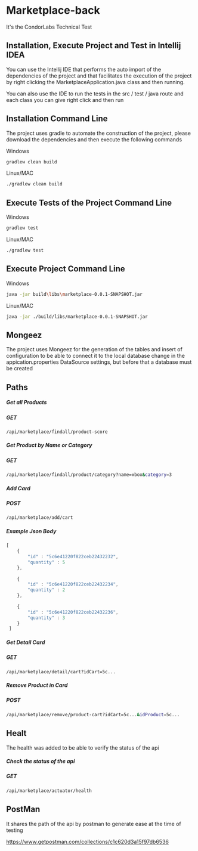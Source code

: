 # Marketplace-back

It's the CondorLabs Technical Test

## Installation, Execute Project and Test in Intellij IDEA 

You can use the Intellij IDE that performs the auto import of the dependencies of the project and that facilitates the execution of the project by right clicking the MarketplaceApplication.java class and then running.

You can also use the IDE to run the tests in the src / test / java route and each class you can give right click and then run



## Installation Command Line

The project uses gradle to automate the construction of the project, please download the dependencies and then execute the following commands

Windows

```bash
gradlew clean build
``` 
Linux/MAC

```bash
./gradlew clean build
``` 

## Execute Tests of the Project Command Line

Windows

```bash
gradlew test
``` 
Linux/MAC

```bash
./gradlew test
``` 


## Execute Project Command Line

Windows

```bash
java -jar build\libs\marketplace-0.0.1-SNAPSHOT.jar
``` 

Linux/MAC

```bash
java -jar ./build/libs/marketplace-0.0.1-SNAPSHOT.jar
``` 

## Mongeez
The project uses Mongeez for the generation of the tables and insert of configuration to be able to connect it to the local database change in the appication.properties DataSource settings, but before that a database must be created

## Paths

##### Get all Products
##### GET
```bash
/api/marketplace/findall/product-score
```

##### Get Product by Name or Category
##### GET
```bash
/api/marketplace/findall/product/category?name=xbox&category=3
```

##### Add Card
##### POST
```bash
/api/marketplace/add/cart
```

##### Example Json Body
```javascript
[
	{
        "id" : "5c6e41220f822ceb22432232",
        "quantity" : 5
    },
    
    {
        "id" : "5c6e41220f822ceb22432234",
        "quantity" : 2
    },
    
    {
        "id" : "5c6e41220f822ceb22432236",
        "quantity" : 3
    }
 ]
 ```

##### Get Detail Card
##### GET
```bash
/api/marketplace/detail/cart?idCart=5c...
```

##### Remove Product in Card
##### POST
```bash
/api/marketplace/remove/product-cart?idCart=5c...&idProduct=5c...
```

## Healt
The health was added to be able to verify the status of the api

##### Check the status of the api
##### GET
```bash
/api/marketplace/actuator/health
```

## PostMan

It shares the path of the api by postman to generate ease at the time of testing

https://www.getpostman.com/collections/c1c620d3a15f97db6536

